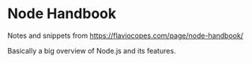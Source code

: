 # Node Handbook

Notes and snippets from https://flaviocopes.com/page/node-handbook/

Basically a big overview of Node.js and its features.

